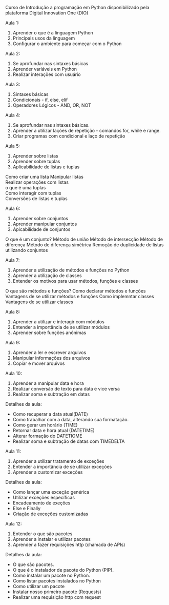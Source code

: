 Curso de Introdução a programação em Python disponibilizado pela plataforma Digital Innovation One (DIO)

Aula 1:

1. Aprender o que é a linguagem Python
2. Principais usos da linguagem
3. Configurar o ambiente para começar com o Python

Aula 2:
1. Se aprofundar nas sintaxes básicas
2. Aprender variáveis em Python
3. Realizar interações com usuário


Aula 3:
1. Sintaxes básicas
2. Condicionais - if, else, elif
3. Operadores Lógicos - AND, OR, NOT

Aula 4:
1. Se aprofundar nas sintaxes básicas.
2. Aprender a utilizar lações de repetição - comandos for, while e range.
3. Criar programas com condicional e laço de repetição

Aula 5:
1. Aprender sobre listas
2. Aprender sobre tuplas
3. Aplicabilidade de listas e tuplas

Como criar uma lista
Manipular listas\
Realizar operações com listas\
o que é uma tuplas\
Como interagir com tuplas\
Conversões de listas e tuplas

Aula 6:
1. Aprender sobre conjuntos
2. Aprender manipular conjuntos
3. Apicabilidade de conjuntos

O que é um conjunto?
Método de união
Método de intersecção
Método de diferença
Método de diferença simétrica
Remoção de duplicidade de listas utilizando conjuntos

Aula 7:
1. Aprender a utilização de métodos e funções no Python
2. Aprender a utilização de classes
3. Entender os motivos para usar métodos, funções e classes

O que são métodos e funções?
Como declarar métodos e funções
Vantagens de se utilizar métodos e funções
Como implemntar classes
Vantagens de se utilizar classes

Aula 8:
1. Aprender a utilizar e interagir com módulos
2. Entender a importância de se utilizar módulos
3. Aprender sobre funções anônimas

Aula 9:
1. Aprender a ler e escrever arquivos
2. Manipular informações dos arquivos
3. Copiar e mover arquivos

Aula 10:
1. Aprender a manipular data e hora
2. Realizar conversão de texto para data e vice versa
3. Realizar soma e subtração em datas

Detalhes da aula:
- Como recuperar a data atual(DATE)
- Como trabalhar com a data, alterando sua formatação.
- Como gerar um horário (TIME)
- Retornar data e hora atual (DATETIME)
- Alterar formação do DATETIOME
- Realizar soma e subtração de datas com TIMEDELTA

Aula 11: 
1. Aprender a utilizar tratamento de exceções
2. Entender a importância de se utilizar exceções
3. Aprender a customizar exceções

Detalhes da aula:
- Como lançar uma exceção genérica
- Utilizar exceções específicas
- Encadeamento de exeções
- Else e Finally
- Criação de exceções customizadas

Aula 12:
1. Entender o que são pacotes
2. Aprender a instalar e utilizar pacotes
3. Aprender a fazer requisições http (chamada de APIs)

Detalhes da aula:
- O que são pacotes.
- O que é o instalador de pacote do Python (PIP).
- Como instalar um pacote no Python.
- Como listar pacotes instalados no Python
- Como utilizar um pacote
- Instalar nosso primeiro pacote (Requests)
- Realizar uma requisição http com request